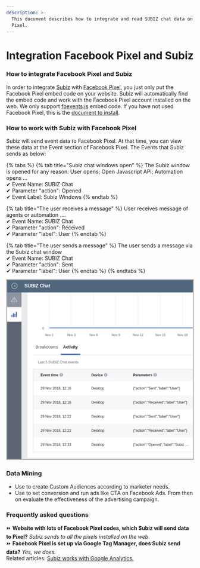 ```yaml
---
description: >-
  This document describes how to integrate and read SUBIZ chat data on Facebook
  Pixel.
---
```


# Integration Facebook Pixel and Subiz

### How to integrate Facebook Pixel and Subiz 

In order to integrate [Subiz](https://subiz.com/) with [Facebook Pixel](https://developers.facebook.com/docs/facebook-pixel/?locale=en_US), you just only put the Facebook Pixel embed code on your website. Subiz will automatically find the embed code and work with the Facebook Pixel account installed on the web. We only support [fbevents.js](https://developers.facebook.com/docs/facebook-pixel/implementation#base-code) embed code. If you have not used Facebook Pixel, this is the [document to install](https://developers.facebook.com/docs/facebook-pixel/implementation#installing-the-pixel). 

### How to work with Subiz with Facebook Pixel

Subiz will send event data to Facebook Pixel. At that time, you can view these data at the Event section of Facebook Pixel. The Events that Subiz sends as below:

{% tabs %}
{% tab title="Subiz chat windows open" %}
The Subiz window is opened for any reason: User opens; Open Javascript API; Automation opens ...   
 ✔ Event Name: SUBIZ Chat   
 ✔ Parameter "action": Opened   
 ✔ Event Label: Subiz Windows
{% endtab %}

{% tab title="The user receives a message" %}
User receives message of agents or automation ....   
 ✔ Event Name: SUBIZ Chat   
 ✔ Parameter "action": Received   
 ✔ Parameter "label": User
{% endtab %}

{% tab title="The user sends a message" %}
The user sends a message via the Subiz chat window   
 ✔ Event Name: SUBIZ Chat   
 ✔ Parameter "action": Sent   
 ✔ Parameter "label": User
{% endtab %}
{% endtabs %}

![Subiz data will be available in Facebook Pixel.](../../../.gitbook/assets/facebook-pixel.png)

### Data Mining 

* Use to create Custom Audiences according to marketer needs.
* Use to set conversion and run ads like CTA on Facebook Ads. From then on evaluate the effectiveness of the advertising campaign. 

### Frequently asked questions

⏩ **Website with lots of Facebook Pixel codes, which Subiz will send data to Pixel?** _Subiz sends to all the pixels installed on the web._   
⏩ **Facebook Pixel is set up via Google Tag Manager, does Subiz send data?** _Yes, we does._   
Related articles: [Subiz works with Google Analytics.](https://help-en.subiz.com/integration-with-third-parties/integration-google-analytics-and-subiz)

